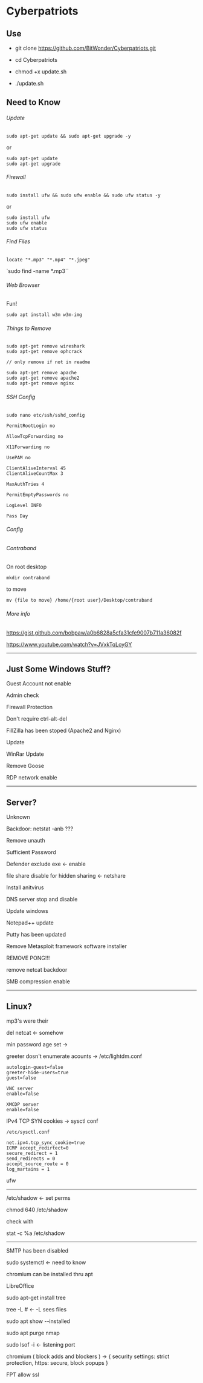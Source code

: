 # Cyberpatriots

## Use

* git clone https://github.com/BitWonder/Cyberpatriots.git

* cd Cyberpatriots

* chmod +x update.sh

* ./update.sh

## Need to Know

###### Update

`sudo apt-get update && sudo apt-get upgrade -y`

or

```
sudo apt-get update
sudo apt-get upgrade
```

###### Firewall

`sudo install ufw && sudo ufw enable && sudo ufw status -y`

or

```
sudo install ufw
sudo ufw enable
sudo ufw status
```

###### Find Files

`locate "*.mp3" "*.mp4" "*.jpeg" `

`sudo find -name *.mp3``

###### Web Browser

Fun!

`sudo apt install w3m w3m-img`

###### Things to Remove

```
sudo apt-get remove wireshark
sudo apt-get remove ophcrack

// only remove if not in readme

sudo apt-get remove apache
sudo apt-get remove apache2
sudo apt-get remove nginx
```

###### SSH Config

`sudo nano etc/ssh/sshd_config`

`PermitRootLogin no`

`AllowTcpForwarding no`

`X11Forwarding no`

`UsePAM no`

```
ClientAliveInterval 45
ClientAliveCountMax 3
```

`MaxAuthTries 4`

`PermitEmptyPasswords no`

`LogLevel INFO`

`Pass Day`

###### Config



###### Contraband

On root desktop

`mkdir contraband`

to move

`mv {file to move} /home/{root user}/Desktop/contraband`

###### More info

https://gist.github.com/bobpaw/a0b6828a5cfa31cfe9007b711a36082f

https://www.youtube.com/watch?v=JVxkTqLoyGY

---------------------------------------------------------------

Just Some Windows Stuff?
------------------------

Guest Account not enable

Admin check

Firewall Protection

Don't require ctrl-alt-del

FillZilla has been stoped (Apache2 and Nginx)

Update

WinRar Update

Remove Goose

RDP network enable

------------------------------

Server?
-------

Unknown

Backdoor: netstat -anb ???

Remove unauth

Sufficient Password

Defender exclude exe <- enable

file share disable for hidden sharing <- netshare

Install anitvirus

DNS server stop and disable

Update windows

Notepad++ update

Putty has been updated

Remove Metasploit framework software installer

REMOVE PONG!!!

remove netcat backdoor

SMB compression enable

------------------------------------

Linux?
------

mp3's were their

del netcat <- somehow

min password age set ->

greeter dosn't enumerate acounts -> /etc/lightdm.conf

```
autologin-guest=false
greeter-hide-users=true
guest=false

VNC server 
enable=false

XMCDP server
enable=false
```

IPv4 TCP SYN cookies -> sysctl conf

```
/etc/sysctl.conf

net.ipv4.tcp_sync_cookie=true
ICMP accept_redirtect=0
secure_redirect = 1
send_redirects = 0
accept_source_route = 0
log_martains = 1
```

ufw

----

/etc/shadow <- set perms

chmod 640 /etc/shadow

check with

stat -c %a /etc/shadow

----

SMTP has been disabled

sudo systemctl <- need to know

chromium can be installed thru apt

LibreOffice

sudo apt-get install tree

tree -L # <- -L sees files

sudo apt show --installed

sudo apt purge nmap

sudo lsof -i <- listening port

chromium ( block adds and blockers ) -> { security settings: strict protection, https: secure, block popups }

FPT allow ssl